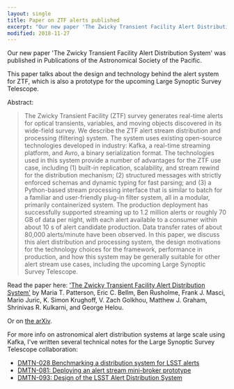 ```yaml
---
layout: single
title: Paper on ZTF alerts published
excerpt: "Our new paper 'The Zwicky Transient Facility Alert Distribution System' was published in Publications of the Astronomical Society of the Pacific."
modified: 2018-11-27
---
```



Our new paper 'The Zwicky Transient Facility Alert Distribution System' was published in Publications of the Astronomical Society of the Pacific.

This paper talks about the design and technology behind the alert system for ZTF, which is also a prototype for the upcoming Large Synoptic Survey Telescope.

Abstract:

> The Zwicky Transient Facility (ZTF) survey generates real-time alerts for optical transients, variables, and moving objects discovered in its wide-field survey. We describe the ZTF alert stream distribution and processing (filtering) system. The system uses existing open-source technologies developed in industry: Kafka, a real-time streaming platform, and Avro, a binary serialization format. The technologies used in this system provide a number of advantages for the ZTF use case, including (1) built-in replication, scalability, and stream rewind for the distribution mechanism; (2) structured messages with strictly enforced schemas and dynamic typing for fast parsing; and (3) a Python-based stream processing interface that is similar to batch for a familiar and user-friendly plug-in filter system, all in a modular, primarily containerized system. The production deployment has successfully supported streaming up to 1.2 million alerts or roughly 70 GB of data per night, with each alert available to a consumer within about 10 s of alert candidate production. Data transfer rates of about 80,000 alerts/minute have been observed. In this paper, we discuss this alert distribution and processing system, the design motivations for the technology choices for the framework, performance in production, and how this system may be generally suitable for other alert stream use cases, including the upcoming Large Synoptic Survey Telescope.


Read the paper here:
['The Zwicky Transient Facility Alert Distribution System'](http://iopscience.iop.org/article/10.1088/1538-3873/aae904/) by Maria T. Patterson, Eric C. Bellm, Ben Rusholme, Frank J. Masci, Mario Juric, K. Simon Krughoff, V. Zach Golkhou, Matthew J. Graham, Shrinivas R. Kulkarni, and George Helou.

Or on [the arXiv](https://arxiv.org/abs/1902.02227).

For more info on astronomical alert distribution systems at large scale using Kafka, I've written several technical notes for the Large Synoptic Survey Telescope collaboration:

* [DMTN-028 Benchmarking a distribution system for LSST alerts](https://dmtn-028.lsst.io)
* [DMTN-081: Deploying an alert stream mini-broker prototype](https://dmtn-081.lsst.io/)
* [DMTN-093: Design of the LSST Alert Distribution System](https://dmtn-093.lsst.io/)
